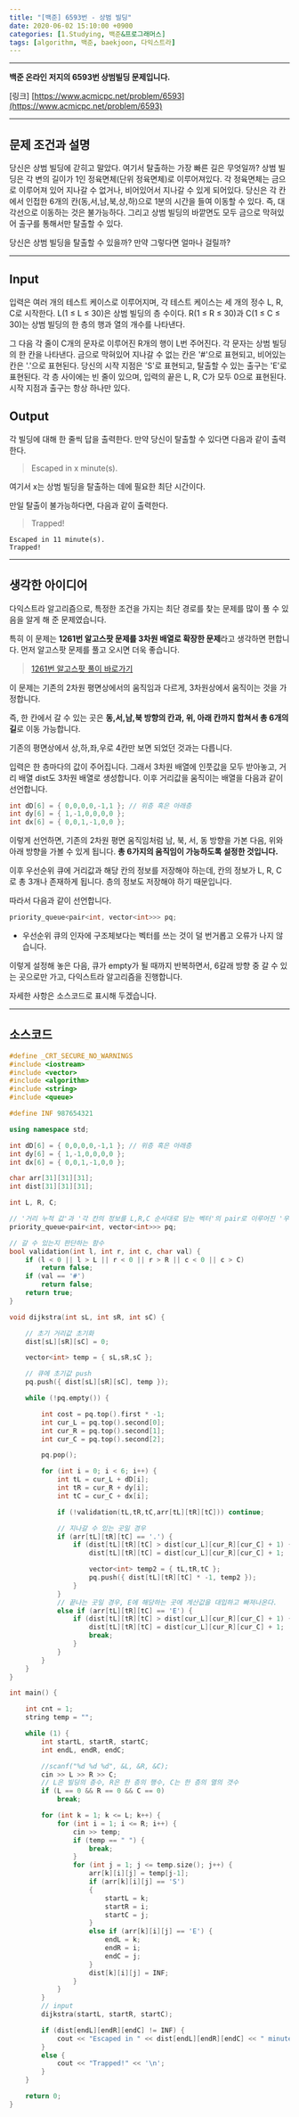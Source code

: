 ```yaml
---
title: "[백준] 6593번 - 상범 빌딩"
date: 2020-06-02 15:10:00 +0900
categories: [1.Studying, 백준&프로그래머스]
tags: [algorithm, 백준, baekjoon, 다익스트라]
---
```




------

**백준 온라인 저지의 6593번 상범빌딩 문제입니다.**

[링크] [https://www.acmicpc.net/problem/6593](https://www.acmicpc.net/problem/6593)

---

## **문제 조건과 설명**

당신은 상범 빌딩에 갇히고 말았다. 여기서 탈출하는 가장 빠른 길은 무엇일까? 상범 빌딩은 각 변의 길이가 1인 정육면체(단위 정육면체)로 이루어져있다. 각 정육면체는 금으로 이루어져 있어 지나갈 수 없거나, 비어있어서 지나갈 수 있게 되어있다. 당신은 각 칸에서 인접한 6개의 칸(동,서,남,북,상,하)으로 1분의 시간을 들여 이동할 수 있다. 즉, 대각선으로 이동하는 것은 불가능하다. 그리고 상범 빌딩의 바깥면도 모두 금으로 막혀있어 출구를 통해서만 탈출할 수 있다.

당신은 상범 빌딩을 탈출할 수 있을까? 만약 그렇다면 얼마나 걸릴까?

------




## **Input**

입력은 여러 개의 테스트 케이스로 이루어지며, 각 테스트 케이스는 세 개의 정수 L, R, C로 시작한다. L(1 ≤ L ≤ 30)은 상범 빌딩의 층 수이다. R(1 ≤ R ≤ 30)과 C(1 ≤ C ≤ 30)는 상범 빌딩의 한 층의 행과 열의 개수를 나타낸다.

그 다음 각 줄이 C개의 문자로 이루어진 R개의 행이 L번 주어진다. 각 문자는 상범 빌딩의 한 칸을 나타낸다. 금으로 막혀있어 지나갈 수 없는 칸은 '#'으로 표현되고, 비어있는 칸은 '.'으로 표현된다. 당신의 시작 지점은 'S'로 표현되고, 탈출할 수 있는 출구는 'E'로 표현된다. 각 층 사이에는 빈 줄이 있으며, 입력의 끝은 L, R, C가 모두 0으로 표현된다. 시작 지점과 출구는 항상 하나만 있다.

## **Output**

각 빌딩에 대해 한 줄씩 답을 출력한다. 만약 당신이 탈출할 수 있다면 다음과 같이 출력한다.

> Escaped in x minute(s).

여기서 x는 상범 빌딩을 탈출하는 데에 필요한 최단 시간이다.

만일 탈출이 불가능하다면, 다음과 같이 출력한다.

> Trapped!

```
Escaped in 11 minute(s).
Trapped!
```

---



## **생각한 아이디어**

다익스트라 알고리즘으로, 특정한 조건을 가지는 최단 경로를 찾는 문제를 많이 풀 수 있음을 알게 해 준 문제였습니다.

특히 이 문제는 **1261번 알고스팟 문제를 3차원 배열로 확장한 문제**라고 생각하면 편합니다. 먼저 알고스팟 문제를 풀고 오시면 더욱 좋습니다.

> [1261번 알고스팟 풀이 바로가기](https://chanhuiseok.github.io/posts/baek-17/)

이 문제는 기존의 2차원 평면상에서의 움직임과 다르게, 3차원상에서 움직이는 것을 가정합니다.

즉, 한 칸에서 갈 수 있는 곳은 **동,서,남,북 방향의 칸과, 위, 아래 칸까지 합쳐서 총 6개의 길**로 이동 가능합니다.

기존의 평면상에서 상,하,좌,우로 4칸만 보면 되었던 것과는 다릅니다.

입력은 한 층마다의 값이 주어집니다. 그래서 3차원 배열에 인풋값을 모두 받아놓고, 거리 배열 dist도 3차원 배열로 생성합니다. 이후 거리값을 움직이는 배열을 다음과 같이 선언합니다.

```c++
int dD[6] = { 0,0,0,0,-1,1 }; // 위층 혹은 아래층
int dy[6] = { 1,-1,0,0,0,0 };
int dx[6] = { 0,0,1,-1,0,0 };
```

이렇게 선언하면, 기존의 2차원 평면 움직임처럼 남, 북, 서, 동 방향을 가본 다음, 위와 아래 방향을 가볼 수 있게 됩니다. **총 6가지의 움직임이 가능하도록 설정한 것입니다.**

이후 우선순위 큐에 거리값과 해당 칸의 정보를 저장해야 하는데, 칸의 정보가 L, R, C 로 총 3개나 존재하게 됩니다. 층의 정보도 저장해야 하기 때문입니다.

따라서 다음과 같이 선언합니다.

```c++
priority_queue<pair<int, vector<int>>> pq;
```

* 우선순위 큐의 인자에 구조체보다는 벡터를 쓰는 것이 덜 번거롭고 오류가 나지 않습니다.

이렇게 설정해 놓은 다음, 큐가 empty가 될 때까지 반복하면서, 6갈래 방향 중 갈 수 있는 곳으로만 가고, 다익스트라 알고리즘을 진행합니다.

자세한 사항은 소스코드로 표시해 두겠습니다.

------

## **소스코드**



```c++
#define _CRT_SECURE_NO_WARNINGS
#include <iostream>
#include <vector>
#include <algorithm>
#include <string>
#include <queue>

#define INF 987654321

using namespace std;

int dD[6] = { 0,0,0,0,-1,1 }; // 위층 혹은 아래층
int dy[6] = { 1,-1,0,0,0,0 };
int dx[6] = { 0,0,1,-1,0,0 };

char arr[31][31][31];
int dist[31][31][31];

int L, R, C;

// '거리 누적 값'과 '각 칸의 정보를 L,R,C 순서대로 담는 벡터'의 pair로 이루어진 '우선순위 큐'
priority_queue<pair<int, vector<int>>> pq;

// 갈 수 있는지 판단하는 함수
bool validation(int l, int r, int c, char val) {
	if (l < 0 || l > L || r < 0 || r > R || c < 0 || c > C)
		return false;
	if (val == '#')
		return false;
	return true;
}

void dijkstra(int sL, int sR, int sC) {

	// 초기 거리값 초기화
	dist[sL][sR][sC] = 0;

	vector<int> temp = { sL,sR,sC };

	// 큐에 초기값 push
	pq.push({ dist[sL][sR][sC], temp });

	while (!pq.empty()) {

		int cost = pq.top().first * -1;
		int cur_L = pq.top().second[0];
		int cur_R = pq.top().second[1];
		int cur_C = pq.top().second[2];

		pq.pop();

		for (int i = 0; i < 6; i++) {
			int tL = cur_L + dD[i];
			int tR = cur_R + dy[i];
			int tC = cur_C + dx[i];

			if (!validation(tL,tR,tC,arr[tL][tR][tC])) continue;

			// 지나갈 수 있는 곳일 경우
			if (arr[tL][tR][tC] == '.') {
				if (dist[tL][tR][tC] > dist[cur_L][cur_R][cur_C] + 1) {
					dist[tL][tR][tC] = dist[cur_L][cur_R][cur_C] + 1;

					vector<int> temp2 = { tL,tR,tC };
					pq.push({ dist[tL][tR][tC] * -1, temp2 });
				}
			}
			// 끝나는 곳일 경우, E에 해당하는 곳에 계산값을 대입하고 빠져나온다.
			else if (arr[tL][tR][tC] == 'E') {
				if (dist[tL][tR][tC] > dist[cur_L][cur_R][cur_C] + 1) {
					dist[tL][tR][tC] = dist[cur_L][cur_R][cur_C] + 1;
					break;
				}
			}
		}		
	}
}

int main() {

	int cnt = 1;
	string temp = "";

	while (1) {
		int startL, startR, startC;
		int endL, endR, endC;

		//scanf("%d %d %d", &L, &R, &C);
		cin >> L >> R >> C;
		// L은 빌딩의 층수, R은 한 층의 행수, C는 한 층의 열의 갯수
		if (L == 0 && R == 0 && C == 0)
			break;

		for (int k = 1; k <= L; k++) {
			for (int i = 1; i <= R; i++) {
				cin >> temp;
				if (temp == " ") {
					break;
				}
				for (int j = 1; j <= temp.size(); j++) {
					arr[k][i][j] = temp[j-1];
					if (arr[k][i][j] == 'S')
					{
						startL = k;
						startR = i;
						startC = j;
					}
					else if (arr[k][i][j] == 'E') {
						endL = k;
						endR = i;
						endC = j;
					}
					dist[k][i][j] = INF;
				}
			}
		}
		// input
		dijkstra(startL, startR, startC);

		if (dist[endL][endR][endC] != INF) {
			cout << "Escaped in " << dist[endL][endR][endC] << " minute(s)." << '\n';
		}
		else {
			cout << "Trapped!" << '\n';
		}
	}

	return 0;
}
```

